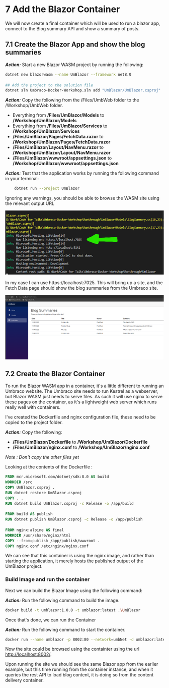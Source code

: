 # 7 Add the Blazor Container

We will now create a final container which will be used to run a blazor app, connect to the Blog summary API and show a summary of posts.

## 7.1 Create the Blazor App and show the blog summaries

***Action:*** Start a new Blazor WASM project by running the following:

```bash
dotnet new blazorwasm --name UmBlazor --framework net8.0

## Add the project to the solution file
dotnet sln Umbraco-Docker-Workshop.sln add "UmBlazor/UmBlazor.csproj"
```

***Action:*** Copy the following from the /Files/UmbWeb folder to the /Workshop/UmbWeb folder.

- Everything from **/Files/UmBlazor/Models** to **/Workshop/UmBlazor/Models**
- Everything from **/Files/UmBlazor/Services** to **/Workshop/UmBlazor/Services**
- **/Files/UmBlazor/Pages/FetchData.razor** to **/Workshop/UmBlazor/Pages/FetchData.razor**
- **/Files/UmBlazor/Layout/NavMenu.razor** to **/Workshop/UmBlazor/Layout/NavMenu.razor**
- **/Files/UmBlazor/wwwroot/appsettings.json** to **/Workshop/UmBlazor/wwwroot/appsettings.json**

***Action:*** Test that the application works by running the following command in your terminal:

```bash
    dotnet run --project UmBlazor
```
    
Ignoring any warnings, you should be able to browse the WASM site using the relevant output URL

![Blazor App](media/5_BlazorWasm.png)

In my case I can use https://localhost:7025. This will bring up a site, and the Fetch Data page should show the blog summaries from the Umbraco site.

![Blazor Fetch Data](media/5_BlazorWasm2.png)


## 7.2 Create the Blazor Container

To run the Blazor WASM app in a container, it's a little different to running an Umbraco website. The Umbraco site needs to run Kestrel as a webserver, but Blazor WASM just needs to serve files. As such it will use nginx to serve these pages on the container, as it's a lightweight web server which runs really well with containers.

I've created the Dockerfile and nginx configuration file, these need to be copied to the project folder.

***Action:*** Copy the following:

- **/Files/UmBlazor/Dockerfile** to **/Workshop/UmBlazor/Dockerfile**
- **/Files/UmBlazor/nginx.conf** to **/Workshop/UmBlazor/nginx.conf**

*Note : Don't copy the other files yet*

Looking at the contents of the Dockerfile : 

```dockerfile
FROM mcr.microsoft.com/dotnet/sdk:8.0 AS build
WORKDIR /src
COPY UmBlazor.csproj .
RUN dotnet restore UmBlazor.csproj
COPY . .
RUN dotnet build UmBlazor.csproj -c Release -o /app/build

FROM build AS publish
RUN dotnet publish UmBlazor.csproj -c Release -o /app/publish

FROM nginx:alpine AS final
WORKDIR /usr/share/nginx/html
COPY --from=publish /app/publish/wwwroot .
COPY nginx.conf /etc/nginx/nginx.conf
```

We can see that this container is using the nginx image, and rather than starting the application, it merely hosts the published output of the UmBlazor project. 

### Build Image and run the container

Next we can build the Blazor Image using the following command:

***Action:*** Run the following command to build the image.

```bash
docker build -t umblazor:1.0.0 -t umblazor:latest .\UmBlazor    
```

Once that's done, we can run the Container

***Action:*** Run the following command to start the container.

```bash
docker run --name umblazor -p 8002:80 --network=umbNet -d umblazor:latest
```

Now the site could be browsed using the containter using the url [http://localhost:8002/](http://localhost:8002/).
   
Upon running the site we should see the same Blazor app from the earlier example, but this time running from the container instance, and when it queries the rest API to load blog content, it is doing so from the content delivery container.


